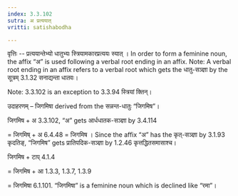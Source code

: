 ```yaml
---
index: 3.3.102
sutra: अ प्रत्ययात्‌
vritti: satishabodha

---
```

वृत्तिः -- प्रत्ययान्तेभ्यो धातुभ्यः स्त्रियामकारप्रत्ययः स्यात् । In order to form a feminine noun, the affix “अ” is used following a verbal root ending in an affix. Note: A verbal root ending in an affix refers to a verbal root which gets the धातु-सञ्ज्ञा by the सूत्रम् 3.1.32 सनाद्यन्ता धातवः।


Note: 3.3.102 is an exception to 3.3.94 स्त्रियां क्तिन्।


उदाहरणम् – जिगमिषा derived from the सन्नन्त-धातुः “जिगमिष”।


जिगमिष + अ 3.3.102, “अ” gets आर्धधातक-सञ्ज्ञा by 3.4.114

= जिगमिष् + अ 6.4.48 = जिगमिष । Since the affix “अ” has the कृत्-सञ्ज्ञा by 3.1.93 कृदतिङ्, “जिगमिष” gets प्रातिपदिक-सञ्ज्ञा by 1.2.46 कृत्तद्धितसमासाश्च।


जिगमिष + टाप् 4.1.4

= जिगमिष + आ 1.3.3, 1.3.7, 1.3.9

= जिगमिषा 6.1.101. “जिगमिषा” is a feminine noun which is declined like “रमा”।
